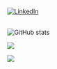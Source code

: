 <br>
  <a href="https://linkedin.com/in/">
    <img src="https://img.shields.io/badge/-Linkedin-0077B5?logo=linkedin" alt="LinkedIn">
  </a>
<!--  <a href="https://twitter.com/">
    <img alt="Twitter Follow" src="https://img.shields.io/twitter/follow/furkan3ayraktar">
  </a>
  <a href="https://slack.com/">
    <img alt="Clojurians Slack" src="https://img.shields.io/badge/slack-@clojurians-yellow.svg?logo=slack">
  </a> -->
</br>

<br>![GitHub stats](https://github-readme-stats.vercel.app/api?username=710052&show_icons=true&theme=radical)</br>

<a><img align="center" src="https://github-readme-stats.vercel.app/api/top-langs/?username=710052&layout=compact&langs_count=10&exclude_repo=jhipster-books" /> </a><p>
<img align="center" src="https://github-readme-stats.vercel.app/api?username=710052&show_icons=true&hide_rank=true&include_all_commits=true&hide=contribs,prs" /></p>

<!-- 👋 Hi, I’m Josh
- 👀 I’m interested in a career in Cybersecurity
- 🌱 I’m currently studying an HND @ YCUC
- 💞️ I’m looking to collaborate on projects using Python, Rust and Swift
- 📫 How to reach me k4ztkfcje@mozmail.com or www.joshmountain.xyz

710052/710052 is a ✨ special ✨ repository because its `README.md` (this file) appears on your GitHub profile.
You can click the Preview link to take a look at your changes.
--->
